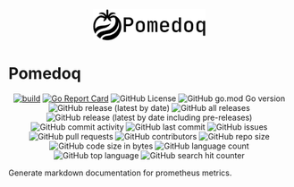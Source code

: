 <div align="center">
  <picture>
    <source media="(prefers-color-scheme: dark)" srcset="https://github.com/p12se/pomedoq/raw/master/assets/images/logo_white.png">
    <img alt="Pomedoq logo" src="https://github.com/p12se/pomedoq/raw/master/assets/images/logo_dark.png" width="40%">
  </picture>
</div>

# Pomedoq

<div align="center">

[![build](https://github.com/p12se/pomedoq/actions/workflows/ci.yaml/badge.svg)](https://github.com/p12se/pomedoq/actions/workflows/ci.yaml)
[![Go Report Card](https://goreportcard.com/badge/github.com/p12se/pomedoq)](https://goreportcard.com/report/github.com/p12se/pomedoq)
![GitHub License](https://img.shields.io/github/license/p12se/pomedoq)
![GitHub go.mod Go version](https://img.shields.io/github/go-mod/go-version/p12se/pomedoq)
![GitHub release (latest by date)](https://img.shields.io/github/v/release/p12se/pomedoq)
![GitHub all releases](https://img.shields.io/github/downloads/p12se/pomedoq/total)
![GitHub release (latest by date including pre-releases)](https://img.shields.io/github/v/release/p12se/pomedoq?include_prereleases)
![GitHub commit activity](https://img.shields.io/github/commit-activity/m/p12se/pomedoq)
![GitHub last commit](https://img.shields.io/github/last-commit/p12se/pomedoq)
![GitHub issues](https://img.shields.io/github/issues/p12se/pomedoq)
![GitHub pull requests](https://img.shields.io/github/issues-pr/p12se/pomedoq)
![GitHub contributors](https://img.shields.io/github/contributors/p12se/pomedoq)
![GitHub repo size](https://img.shields.io/github/repo-size/p12se/pomedoq)
![GitHub code size in bytes](https://img.shields.io/github/languages/code-size/p12se/pomedoq)
![GitHub language count](https://img.shields.io/github/languages/count/p12se/pomedoq)
![GitHub top language](https://img.shields.io/github/languages/top/p12se/pomedoq)
![GitHub search hit counter](https://img.shields.io/github/search/p12se/pomedoq/goto)

</div>

Generate markdown documentation for prometheus metrics.


